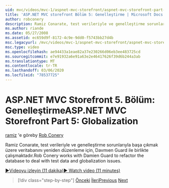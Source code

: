 ```yaml
---
uid: mvc/videos/mvc-1/aspnet-mvc-storefront/aspnet-mvc-storefront-part-5-globalization
title: 'ASP.NET MVC storefront Bölüm 5: Genelleştirme | Microsoft Docs'
author: robconery
description: Ramiz Conarate, test verileriyle ve genelleştirme sorunlarıyla başa çıkmak üzere veritabanını yeniden düzenleme için, Davmıen Guard ile birlikte çalışmaktadır.
ms.author: riande
ms.date: 05/27/2008
ms.assetid: ec659d9f-8172-4c9e-9dd0-f5743bb27d4b
msc.legacyurl: /mvc/videos/mvc-1/aspnet-mvc-storefront/aspnet-mvc-storefront-part-5-globalization
msc.type: video
ms.openlocfilehash: ae94433a1eae82a37e230266d06eb3ee483725cd
ms.sourcegitcommit: e7e91932a6e91a63e2e46417626f39d6b244a3ab
ms.translationtype: MT
ms.contentlocale: tr-TR
ms.lasthandoff: 03/06/2020
ms.locfileid: "78537725"
---
```

# <a name="aspnet-mvc-storefront-part-5-globalization"></a><span data-ttu-id="e3744-103">ASP.NET MVC Storefront 5. Bölüm: Genelleştirme</span><span class="sxs-lookup"><span data-stu-id="e3744-103">ASP.NET MVC Storefront Part 5: Globalization</span></span>

<span data-ttu-id="e3744-104">[ramiz](https://github.com/robconery) 'e göre</span><span class="sxs-lookup"><span data-stu-id="e3744-104">by [Rob Conery](https://github.com/robconery)</span></span>

<span data-ttu-id="e3744-105">Ramiz Conarate, test verileriyle ve genelleştirme sorunlarıyla başa çıkmak üzere veritabanını yeniden düzenleme için, Davmıen Guard ile birlikte çalışmaktadır.</span><span class="sxs-lookup"><span data-stu-id="e3744-105">Rob Conery works with Damien Guard to refactor the database to deal with test data and globalization issues.</span></span>

[<span data-ttu-id="e3744-106">&#9654;Videoyu izleyin (11 dakika)</span><span class="sxs-lookup"><span data-stu-id="e3744-106">&#9654; Watch video (11 minutes)</span></span>](https://channel9.msdn.com/Blogs/ASP-NET-Site-Videos/aspnet-mvc-storefront-part-5-globalization)

> [!div class="step-by-step"]
> <span data-ttu-id="e3744-107">[Önceki](aspnet-mvc-storefront-part-4-linq-to-sql-spike.md)
> [İleri](aspnet-mvc-storefront-part-6-finishing-the-repository-and-initial-ui-work.md)</span><span class="sxs-lookup"><span data-stu-id="e3744-107">[Previous](aspnet-mvc-storefront-part-4-linq-to-sql-spike.md)
[Next](aspnet-mvc-storefront-part-6-finishing-the-repository-and-initial-ui-work.md)</span></span>
